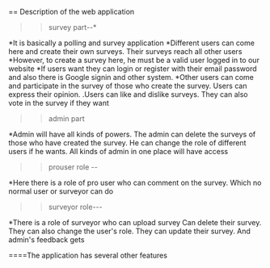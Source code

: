 == Description of the web application

>>survey part--*

*It is basically a polling and survey application
*Different users can come here and create their own surveys. Their surveys reach all other users
*However, to create a survey here, he must be a valid user logged in to our website
*If users want they can login or register with their email password and also there is Google signin and other system.
*Other users can come and participate in the survey of those who create the survey. Users can express their opinion.
.Users can like and dislike surveys. They can also vote in the survey if they want

>>admin part 

*Admin will have all kinds of powers. The admin can delete the surveys of those who have created the survey. He can change the role of different users if he wants. All kinds of admin in one place
will have access


>>prouser role --

*Here there is a role of pro user who can comment on the survey. Which no normal user or surveyor can do

>>surveyor role---

*There is a role of surveyor who can upload survey
Can delete their survey. They can also change the user's role. They can update their survey. And admin's feedback
gets


====The application has several other features
